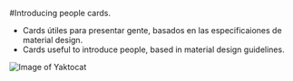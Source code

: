 #Introducing people cards.

- Cards útiles para presentar gente, basados en las especificaiones de material design.
- Cards useful to introduce people, based in material design guidelines.

![Image of Yaktocat](https://github.com/jorge8168711/introducing-people-cards/tree/master/public/images/screen1.png)
